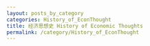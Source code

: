 ```yaml
---
layout: posts_by_category
categories: History_of_EconThought
title: 经济思想史 History of Economic Thoughts
permalink: /category/History_of_EconThought
---
```

